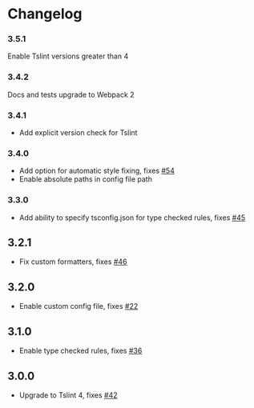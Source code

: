 # Changelog

### 3.5.1

Enable Tslint versions greater than 4

### 3.4.2

Docs and tests upgrade to Webpack 2

### 3.4.1

- Add explicit version check for Tslint

### 3.4.0

- Add option for automatic style fixing,
fixes [#54](https://github.com/wbuchwalter/tslint-loader/issues/54)
- Enable absolute paths in config file path

### 3.3.0

- Add ability to specify tsconfig.json for type checked rules, 
fixes [#45](https://github.com/wbuchwalter/tslint-loader/issues/45)

## 3.2.1

- Fix custom formatters, fixes [#46](https://github.com/wbuchwalter/tslint-loader/issues/46)

## 3.2.0

- Enable custom config file, fixes [#22](https://github.com/wbuchwalter/tslint-loader/issues/22)

## 3.1.0

- Enable type checked rules, fixes [#36](https://github.com/wbuchwalter/tslint-loader/issues/36)

## 3.0.0

- Upgrade to Tslint 4, fixes [#42](https://github.com/wbuchwalter/tslint-loader/issues/42)
